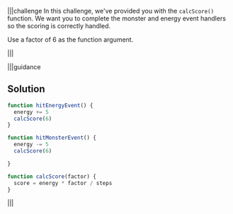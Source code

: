 |||challenge
In this challenge, we've provided you with the `calcScore()` function. We want you to complete the monster and energy event handlers so the scoring is correctly handled.

Use a factor of 6 as the function argument.

|||

|||guidance
## Solution

```javascript
function hitEnergyEvent() {
  energy += 5
  calcScore(6)
}

function hitMonsterEvent() {
  energy -= 5
  calcScore(6)

}

function calcScore(factor) {
  score = energy * factor / steps
}
```
|||